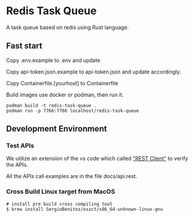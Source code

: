 # Redis Task Queue

A task queue based on redis using Rust language.


## Fast start

Copy .env.example to .env and update

Copy api-token.json.example to api-token.json and update accordingly.

Copy Containerfile.[yourhost] to Containerfile

Build images use docker or podman, then run it.

```
podman build -t redis-task-queue .
podman run -p 7766:7766 localhost/redis-task-queue
```

## Development Environment

### Test APIs

We utilize an extension of the vs code which called [&#34;REST Client&#34;](https://github.com/Huachao/vscode-restclient) to verify the APIs.

All the APIs call examples are in the file docs/api.rest.

### Cross Build Linux target from MacOS

```
# install pre build cross compiling tool
$ brew install SergioBenitez/osxct/x86_64-unknown-linux-gnu
```
